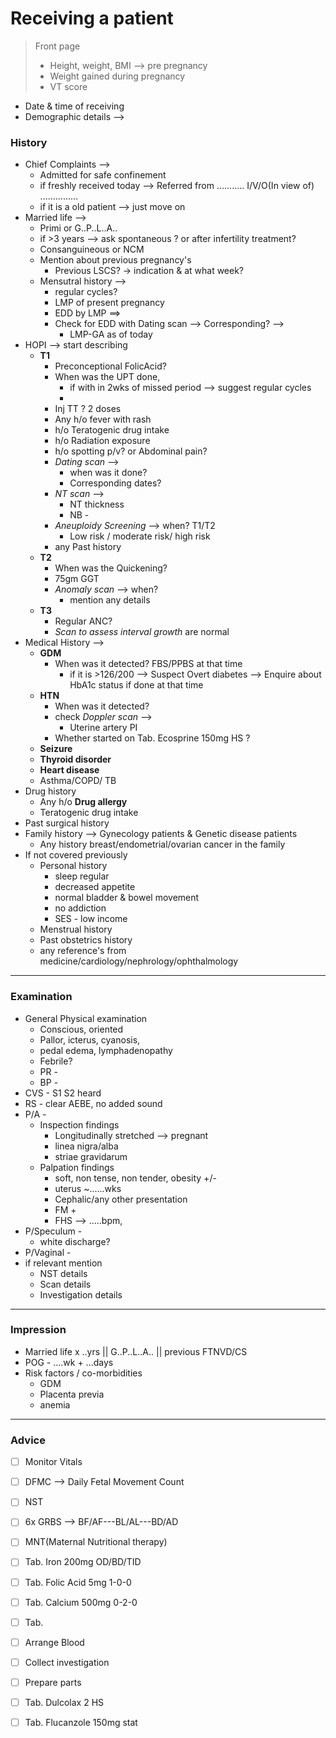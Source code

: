 # Receiving a patient
>  Front page
> - Height, weight, BMI --> pre pregnancy
> - Weight gained during pregnancy
> - VT score
- Date & time of receiving
- Demographic details --> 
### History
- Chief Complaints -->
	- Admitted for safe confinement
	- if freshly received today --> Referred from ........... I/V/O(In view of) ...............
	- if it is a old patient --> just move on
- Married life -->
	- Primi or G..P..L..A.. 
	- if >3 years --> ask spontaneous ? or after infertility treatment?
	- Consanguineous or NCM
	- Mention about previous pregnancy's 
		- Previous LSCS? -> indication & at what week?
	- Mensutral history --> 
		- regular cycles?
		- LMP of present pregnancy
		- EDD by LMP ==>
		- Check for EDD with Dating scan --> Corresponding? --> 
			- LMP-GA as of today
- HOPI --> start describing 
	- **T1** 
		- Preconceptional FolicAcid?
		- When was the UPT done, 
			- if with in 2wks of missed period --> suggest regular cycles
			- 
		- Inj TT ? 2 doses
		- Any h/o fever with rash 
		- h/o Teratogenic drug intake
		- h/o Radiation exposure
		- h/o spotting p/v? or Abdominal pain?
		- *Dating scan* --> 
			- when was it done?
			- Corresponding dates? 
		- *NT scan* --> 
			- NT thickness
			- NB -
		- *Aneuploidy Screening* --> when? T1/T2
			- Low risk / moderate risk/ high risk
		- any Past history 
	- **T2** 
		- When was the Quickening?
		- 75gm GGT
		- *Anomaly scan* --> when?
			- mention any details
	- **T3**
		- Regular ANC?
		- *Scan to assess interval growth* are normal
- Medical History -->
	- **GDM** 
		- When was it detected? FBS/PPBS at that time
			- if it is >126/200 --> Suspect Overt diabetes --> Enquire about HbA1c status if done at that time
	- **HTN**
		- When was it detected?
		- check *Doppler scan* --> 
			- Uterine artery PI
		- Whether started on Tab. Ecosprine 150mg HS ?
	- **Seizure**
	- **Thyroid disorder**
	- **Heart disease**
	- Asthma/COPD/ TB
- Drug history 
	- Any h/o **Drug allergy**
	- Teratogenic drug intake
- Past surgical history 
- Family history --> Gynecology patients & Genetic disease patients
	- Any history breast/endometrial/ovarian cancer in the family
- If not covered previously
	- Personal history 
		- sleep regular
		- decreased appetite
		- normal bladder & bowel movement
		- no addiction
		- SES - low income
	- Menstrual history
	- Past obstetrics history
	- any reference's from medicine/cardiology/nephrology/ophthalmology


----
### Examination
- General Physical examination
	- Conscious, oriented
	- Pallor,  icterus, cyanosis, 
	- pedal edema, lymphadenopathy
	- Febrile?
	- PR -
	- BP -
- CVS - S1 S2 heard
- RS - clear AEBE, no added sound
- P/A - 
	- Inspection findings
		- Longitudinally stretched --> pregnant 
		- linea nigra/alba
		- striae gravidarum
	- Palpation findings 
		- soft, non tense, non tender, obesity +/-
		- uterus ~......wks
		- Cephalic/any other presentation
		- FM +
		- FHS --> .....bpm, 
- P/Speculum -
	-  white discharge?
- P/Vaginal - 
- if relevant mention 
	- NST details
	- Scan details
	- Investigation details


----------
### Impression 
- Married life x ..yrs || G..P..L..A.. || previous FTNVD/CS
- POG - ....wk + ...days
- Risk factors / co-morbidities
	- GDM
	- Placenta previa
	- anemia

-----
### Advice
- [ ] Monitor Vitals
- [ ] DFMC --> Daily Fetal Movement Count
- [ ] NST
- [ ] 6x GRBS --> BF/AF---BL/AL---BD/AD
- [ ] MNT(Maternal Nutritional therapy)
- [ ] Tab. Iron 200mg OD/BD/TID
- [ ] Tab. Folic Acid 5mg 1-0-0
- [ ] Tab. Calcium 500mg 0-2-0
- [ ] Tab. 
- [ ] Arrange Blood
- [ ] Collect investigation
- [ ] Prepare parts
- [ ] Tab. Dulcolax 2 HS
- [ ] Tab. Flucanzole 150mg stat




